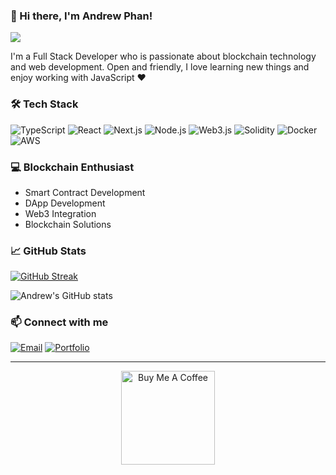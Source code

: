 ### 👋 Hi there, I'm Andrew Phan!

![](https://komarev.com/ghpvc/?username=andrewphandev&color=FF6B00)

I'm a Full Stack Developer who is passionate about blockchain technology and web development. Open and friendly, I love learning new things and enjoy working with JavaScript ❤️

### 🛠 Tech Stack

<p>
  <img alt="TypeScript" src="https://img.shields.io/badge/-TypeScript-007ACC?style=flat-square&logo=typescript&logoColor=white" />
  <img alt="React" src="https://img.shields.io/badge/-React-45b8d8?style=flat-square&logo=react&logoColor=white" />
  <img alt="Next.js" src="https://img.shields.io/badge/-Next.js-000000?style=flat-square&logo=next.js&logoColor=white" />
  <img alt="Node.js" src="https://img.shields.io/badge/-Node.js-43853d?style=flat-square&logo=Node.js&logoColor=white" />
  <img alt="Web3.js" src="https://img.shields.io/badge/-Web3.js-F16822?style=flat-square&logo=web3.js&logoColor=white" />
  <img alt="Solidity" src="https://img.shields.io/badge/-Solidity-363636?style=flat-square&logo=solidity&logoColor=white" />
  <img alt="Docker" src="https://img.shields.io/badge/-Docker-2496ED?style=flat-square&logo=docker&logoColor=white" />
    <img alt="AWS" src="https://img.shields.io/badge/-AWS-232F3E?style=flat-square&logo=amazon-aws&logoColor=white" />
</p>

### 💻 Blockchain Enthusiast

- Smart Contract Development
- DApp Development
- Web3 Integration
- Blockchain Solutions

### 📈 GitHub Stats

[![GitHub Streak](https://github-readme-streak-stats.herokuapp.com?user=andrewphandev&theme=dark&hide_border=true&ring=FF6B00&fire=FF6B00&currStreakLabel=FF6B00)](https://git.io/streak-stats)

![Andrew's GitHub stats](https://github-readme-stats.vercel.app/api?username=andrewphandev&hide_border=true&show_icons=true&theme=dark&title_color=FF6B00&text_color=ffffff&icon_color=FF6B00)

### 📫 Connect with me

<p>
  <a href="mailto:andrewphandev@gmail.com"><img alt="Email" src="https://img.shields.io/badge/-Email-D14836?style=flat-square&logo=gmail&logoColor=white" /></a>
  <a href="https://github.com/andrewphandev"><img alt="Portfolio" src="https://img.shields.io/badge/-Portfolio-000000?style=flat-square&logo=github&logoColor=white" /></a>
</p>

---

<p align="center">
  <a href="https://cwallet.com/t/Z1GXGAP3" target="_blank">
    <img src="https://cdn.buymeacoffee.com/buttons/v2/default-orange.png" alt="Buy Me A Coffee" width="150">
  </a>
</p>
